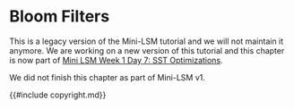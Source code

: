 # Bloom Filters


<div class="warning">

This is a legacy version of the Mini-LSM tutorial and we will not maintain it anymore. We are working on a new version of this tutorial 
and this chapter is now part of [Mini LSM Week 1 Day 7: SST Optimizations](./week1-07-sst-optimizations.md).

</div>

We did not finish this chapter as part of Mini-LSM v1.

{{#include copyright.md}}
